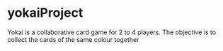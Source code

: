 # yokaiProject
Yokai is a collaborative card game for 2 to 4 players. 
The objective is to collect the cards of the same colour together
